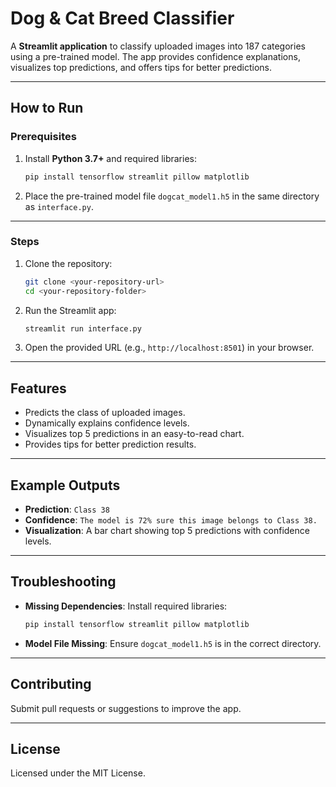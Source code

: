 # Dog & Cat Breed Classifier

A **Streamlit application** to classify uploaded images into 187 categories using a pre-trained model. The app provides confidence explanations, visualizes top predictions, and offers tips for better predictions.

---

## How to Run

### Prerequisites
1. Install **Python 3.7+** and required libraries:
   ```bash
   pip install tensorflow streamlit pillow matplotlib
   ```
2. Place the pre-trained model file `dogcat_model1.h5` in the same directory as `interface.py`.

---

### Steps
1. Clone the repository:
   ```bash
   git clone <your-repository-url>
   cd <your-repository-folder>
   ```
2. Run the Streamlit app:
   ```bash
   streamlit run interface.py
   ```
3. Open the provided URL (e.g., `http://localhost:8501`) in your browser.

---

## Features
- Predicts the class of uploaded images.
- Dynamically explains confidence levels.
- Visualizes top 5 predictions in an easy-to-read chart.
- Provides tips for better prediction results.

---

## Example Outputs
- **Prediction**: `Class 38`
- **Confidence**: `The model is 72% sure this image belongs to Class 38.`
- **Visualization**: A bar chart showing top 5 predictions with confidence levels.

---

## Troubleshooting
- **Missing Dependencies**: Install required libraries:
   ```bash
   pip install tensorflow streamlit pillow matplotlib
   ```
- **Model File Missing**: Ensure `dogcat_model1.h5` is in the correct directory.

---

## Contributing
Submit pull requests or suggestions to improve the app.

---

## License
Licensed under the MIT License.